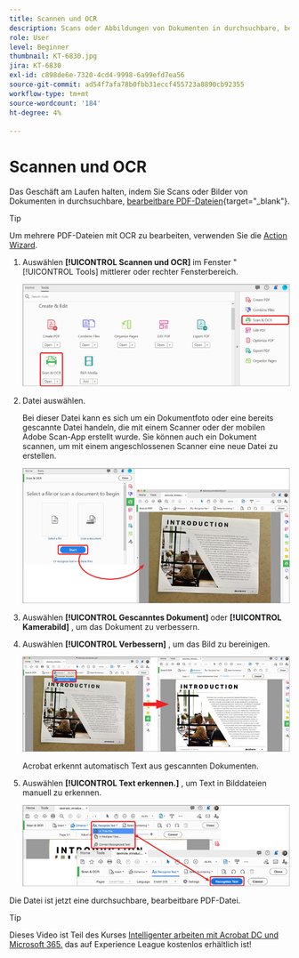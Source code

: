 ```yaml
---
title: Scannen und OCR
description: Scans oder Abbildungen von Dokumenten in durchsuchbare, bearbeitbare PDF-Dateien konvertieren und die Qualität der Ausgabedatei anpassen
role: User
level: Beginner
thumbnail: KT-6830.jpg
jira: KT-6830
exl-id: c898de6e-7320-4cd4-9998-6a99efd7ea56
source-git-commit: ad54f7afa78b0fbb31eccf455723a8890cb92355
workflow-type: tm+mt
source-wordcount: '184'
ht-degree: 4%

---
```


# Scannen und OCR

Das Geschäft am Laufen halten, indem Sie Scans oder Bilder von Dokumenten in durchsuchbare, [bearbeitbare PDF-Dateien](https://www.adobe.com/de/acrobat/online/pdf-editor.html){target="_blank"}.

>[!TIP]
>
>Um mehrere PDF-Dateien mit OCR zu bearbeiten, verwenden Sie die [Action Wizard](../advanced-tasks/action.md).

1. Auswählen **[!UICONTROL Scannen und OCR]** im Fenster &quot; [!UICONTROL Tools] mittlerer oder rechter Fensterbereich.

   ![Scan Schritt 1](../assets/Scan_1.png)

1. Datei auswählen.

   Bei dieser Datei kann es sich um ein Dokumentfoto oder eine bereits gescannte Datei handeln, die mit einem Scanner oder der mobilen Adobe Scan-App erstellt wurde. Sie können auch ein Dokument scannen, um mit einem angeschlossenen Scanner eine neue Datei zu erstellen.

   ![Schritt 2 scannen](../assets/Scan_2.png)

1. Auswählen **[!UICONTROL Gescanntes Dokument]** oder **[!UICONTROL Kamerabild]** , um das Dokument zu verbessern.

1. Auswählen **[!UICONTROL Verbessern]** , um das Bild zu bereinigen.

   ![Scan Schritt 3](../assets/Scan_3.png)

   Acrobat erkennt automatisch Text aus gescannten Dokumenten.

1. Auswählen **[!UICONTROL Text erkennen.]** , um Text in Bilddateien manuell zu erkennen.

   ![Scan Schritt 4](../assets/Scan_4.png)

Die Datei ist jetzt eine durchsuchbare, bearbeitbare PDF-Datei.

>[!TIP]
>
>Dieses Video ist Teil des Kurses [Intelligenter arbeiten mit Acrobat DC und Microsoft 365.](https://experienceleague.adobe.com/?recommended=Acrobat-U-1-2021.microsoft365) das auf Experience League kostenlos erhältlich ist!
